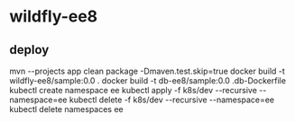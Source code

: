 # wildfly-ee8

## deploy
mvn --projects app clean package -Dmaven.test.skip=true
docker build -t wildfly-ee8/sample:0.0 .
docker build -t db-ee8/sample:0.0 .db-Dockerfile
kubectl create namespace ee
kubectl apply -f k8s/dev --recursive --namespace=ee
kubectl delete -f k8s/dev --recursive --namespace=ee
kubectl delete namespaces ee

